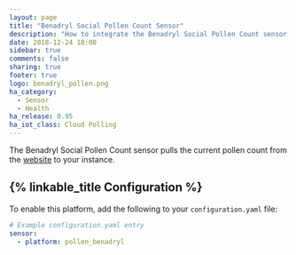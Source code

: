 ```yaml
---
layout: page
title: "Benadryl Social Pollen Count Sensor"
description: "How to integrate the Benadryl Social Pollen Count sensor into Home Assistant."
date: 2018-12-24 18:00
sidebar: true
comments: false
sharing: true
footer: true
logo: benadryl_pollen.png
ha_category:
  - Sensor
  - Health
ha_release: 0.95
ha_iot_class: Cloud Polling
---
```


The Benadryl Social Pollen Count sensor pulls the current pollen count from the [website](https://www.benadryl.co.uk/social-pollen-count) to your instance.

## {% linkable_title Configuration %}

To enable this platform, add the following to your `configuration.yaml` file:

```yaml
# Example configuration.yaml entry
sensor:
  - platform: pollen_benadryl
```
